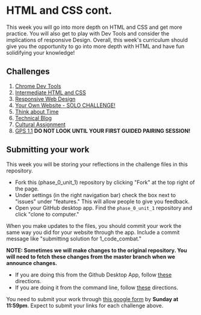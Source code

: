 # HTML and CSS cont. 
This week you will go into more depth on HTML and CSS and get more practice. You will also get to play with Dev Tools and consider the implications of responsive Design. Overall, this week's curriculum should give you the opportunity to go into more depth with HTML and have fun solidifying your knowledge!



## Challenges
1. [Chrome Dev Tools](1_Chrome_Dev_Tools)
2. [Intermediate HTML and CSS](2_Intermediate_HTML_CSS)
3. [Responsive Web Design](3_Responsive_Web_Design)
4. [Your Own Website - SOLO CHALLENGE!](4_Your_Own_Website_Solo_Challenge)
5. [Think about Time](5_Think_about_time)
6. [Technical Blog](6_technical_blog.md)
7. [Cultural Assignment](7_cultural_assignment.md)
8. [GPS 1.1](8_gps1_1) **DO NOT LOOK UNTIL YOUR FIRST GUIDED PAIRING SESSION!**

## Submitting your work

This week you will be storing your reflections in the challenge files in this repository. 
- Fork this (phase_0_unit_1) repository by clicking "Fork" at the top right of the page. 
- Under settings (in the right navigation bar) check the box next to "issues" under "features." This will allow people
  to give you feedback.
- Open your GitHub desktop app. Find the `phase_0_unit_1` repository and click "clone to computer." 

When you make updates to the files, you should commit your work the same way you did for your website through the app. Include a commit message like "submitting solution for 1_code_combat."

**NOTE: Sometimes we will make changes to the original repository. You will need to fetch these changes from the master branch when we announce changes.**
- If you are doing this from the Github Desktop App, follow [these](http://stackoverflow.com/questions/11394349/upstream-pulls-with-the-github-desktop-client
)
directions. 
- If you are doing it from the command line, follow [these](https://help.github.com/articles/syncing-a-fork) directions.

You need to submit your work through [this google form](https://docs.google.com/forms/d/1g_8vKuKw-UrrnbzGnNP96w6WlOeaRbiVgDxKd9EaiTo/viewform) by **Sunday at 11:59pm**. Expect to submit your links for each challenge above. 

